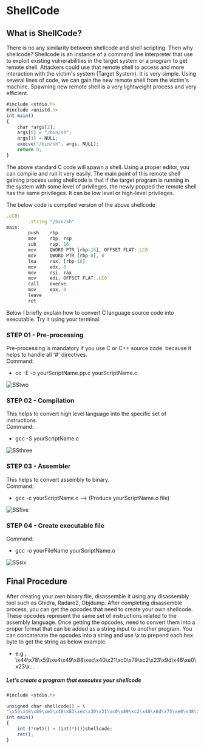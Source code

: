 # ShellCode

## What is ShellCode?

There is no any similarity between shellcode and shell scripting. Then why shellcode? Shellcode is an instance of 
a command line interpreter that use to exploit existing vulnerabilities in the target system or a program to get remote shell. 
Attackers could use that remote shell to access and more interaction with the victim's system (Target System). 
It is very simple. Using several lines of code, we can gain the new remote shell from the victim's machine. 
Spawning new remote shell is a very lightweight process and very efficient.

```javascript
#include <stdio.h>
#include <unistd.h>
int main()
{
	char *args[2];
	args[0] = "/bin/sh";
	args[1] = NULL;
	execve("/bin/sh", args, NULL);
	return 0;
}
```
The above standard C code will spawn a shell. Using a proper editor, you can compile and run it very easily. The main point 
of this remote shell gaining process using shellcode is that if the target program is running in the system with 
some level of privileges, the newly popped the remote shell has the same privileges. 
It can be low level or high-level privileges.

The below code is compiled version of the above shellcode

```javascript
.LC0:
        .string "/bin/sh"
main:
        push    rbp
        mov     rbp, rsp
        sub     rsp, 16
        mov     QWORD PTR [rbp-16], OFFSET FLAT:.LC0
        mov     QWORD PTR [rbp-8], 0
        lea     rax, [rbp-16]
        mov     edx, 0
        mov     rsi, rax
        mov     edi, OFFSET FLAT:.LC0
        call    execve
        mov     eax, 0
        leave
        ret
```
Below I briefly explain how to convert C language source code into executable. Try it using your terminal.

### STEP 01 - Pre-processing

Pre-processing is mandatory if you use C or C++ source code. because it helps to handle all '#' directives.<br/>
Command:
- cc -E -o yourScriptName.pp.c yourScriptName.c

![SStwo](https://user-images.githubusercontent.com/61746939/79464194-64162f00-8017-11ea-93f1-1c3fd33a1667.PNG)

### STEP 02 - Compilation

This helps to convert high level language into the specific set of instructions.<br/>
Command:
- gcc -S yourScriptName.c

![SSthree](https://user-images.githubusercontent.com/61746939/79535445-21963600-809b-11ea-8eac-03959ef73e74.PNG)

### STEP 03 - Assembler

This helps to convert assembly to binary.<br/>
Command:
- gcc -c yourScriptName.c --> (Produce yourScriptName.o file)

![SSfive](https://user-images.githubusercontent.com/61746939/79535537-628e4a80-809b-11ea-9e80-8e5a466294c4.PNG)

### STEP 04 - Create executable file

Command:
- gcc -o yourFileName yourScriptName.o

![SSsix](https://user-images.githubusercontent.com/61746939/79535654-aed98a80-809b-11ea-8a2d-97a02d6b7626.PNG)

## Final Procedure

After creating your own binary file, disassemble it using any disassembly tool such as Ghidra, Radare2, Objdump. After completing disassemble process, you can get the opcodes that need to create your own shellcode. These opcodes represent the same set of instructions related to the assembly language. Once getting the opcodes, need to convert them into a proper format that can be added as a string input to another program. You can concatenate the opcodes into a string and use \x to prepend each hex byte to get the string as below example.

- e.g., \x44\x78\x59\xe4\x49\x88\xec\x40\x21\xc0\x79\xc2\x23\x9d\x46\xe0\x23\x…

##### Let’s create a program that executes your shellcode

```javascript
#include <stdio.h>

unsigned char shellcode[] = \
"\x55\x48\x89\xe5\x48\x83\xec\x30\x31\xc0\x89\xc2\x48\x8d\x75\xe0\x48\x8b\x3b\x0d\xe9\x..."
int main()
{
	int (*ret)() = (int(*)())shellcode;
	ret();
}
```
